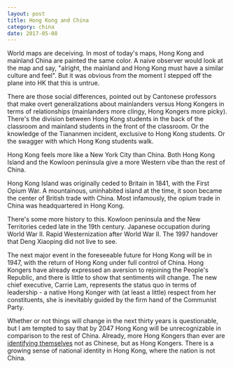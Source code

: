 ```yaml
---
layout: post
title: Hong Kong and China
category: china 
date: 2017-05-08
---
```


World maps are deceiving. In most of today's maps, Hong Kong and mainland China are painted the same color. A naive observer would look at the map and say, "alright, the mainland and Hong Kong must have a similar culture and feel". But it was obvious from the moment I stepped off the plane into HK that this is untrue.

There are those social differences, pointed out by Cantonese professors that make overt generalizations about mainlanders versus Hong Kongers in terms of relationships (mainlanders more clingy, Hong Kongers more picky). There's the division between Hong Kong students in the back of the classroom and mainland students in the front of the classroom. Or the knowledge of the Tiananmen incident, exclusive to Hong Kong students. Or the swagger with which Hong Kong students walk.

Hong Kong feels more like a New York City than China. Both Hong Kong Island and the Kowloon peninsula give a more Western vibe than the rest of China.

Hong Kong Island was originally ceded to Britain in 1841, with the First Opium War. A mountainous, uninhabited island at the time, it soon became the center of British trade with China. Most infamously, the opium trade in China was headquartered in Hong Kong.

There's some more history to this. Kowloon peninsula and the New Territories ceded late in the 19th century. Japanese occupation during World War II. Rapid Westernization after World War II. The 1997 handover that Deng Xiaoping did not live to see. 

The next major event in the foreseeable future for Hong Kong will be in 1947, with the return of Hong Kong under full control of China. Hong Kongers have already expressed an aversion to rejoining the People's Republic, and there is little to show that sentiments will change. The new chief executive, Carrie Lam, represents the status quo in terms of leadership - a native Hong Konger with (at least a little) respect from her constituents, she is inevitably guided by the firm hand of the Communist Party.

Whether or not things will change in the next thirty years is questionable, but I am tempted to say that by 2047 Hong Kong will be unrecognizable in comparison to the rest of China. Already, more Hong Kongers than ever are [identifying themselves](http://www.scmp.com/news/hong-kong/politics/article/1983656/hongkongers-sense-chinese-national-pride-and-opinion-beijing) not as Chinese, but as Hong Kongers. There is a growing sense of national identity in Hong Kong, where the nation is not China.
